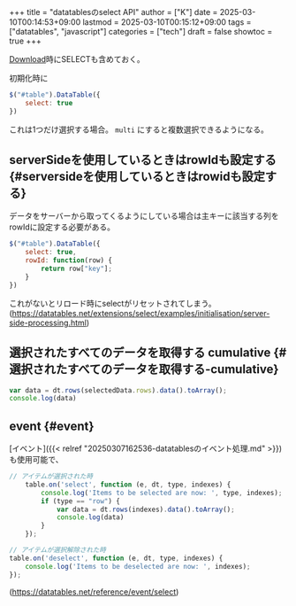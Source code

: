 +++
title = "datatablesのselect API"
author = ["K"]
date = 2025-03-10T00:14:53+09:00
lastmod = 2025-03-10T00:15:12+09:00
tags = ["datatables", "javascript"]
categories = ["tech"]
draft = false
showtoc = true
+++

[Download](https://datatables.net/download/index)時にSELECTも含めておく。

初期化時に

```javascript
$("#table").DataTable({
    select: true
})
```

これは1つだけ選択する場合。 `multi` にすると複数選択できるようになる。


## serverSideを使用しているときはrowIdも設定する {#serversideを使用しているときはrowidも設定する}

データをサーバーから取ってくるようにしている場合は主キーに該当する列をrowIdに設定する必要がある。

```javascript
$("#table").DataTable({
    select: true,
    rowId: function(row) {
        return row["key"];
    }
})
```

これがないとリロード時にselectがリセットされてしまう。
(<https://datatables.net/extensions/select/examples/initialisation/server-side-processing.html>)


## 選択されたすべてのデータを取得する cumulative {#選択されたすべてのデータを取得する-cumulative}

```javascript
var data = dt.rows(selectedData.rows).data().toArray();
console.log(data)
```


## event {#event}

[イベント]({{< relref "20250307162536-datatablesのイベント処理.md" >}})も使用可能で、

```javascript
// アイテムが選択された時
    table.on('select', function (e, dt, type, indexes) {
        console.log('Items to be selected are now: ', type, indexes);
        if (type == "row") {
            var data = dt.rows(indexes).data().toArray();
            console.log(data)
        }
    });

// アイテムが選択解除された時
table.on('deselect', function (e, dt, type, indexes) {
    console.log('Items to be deselected are now: ', indexes);
});
```

(<https://datatables.net/reference/event/select>)
